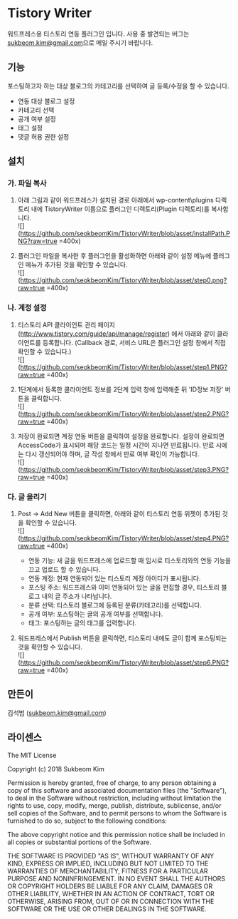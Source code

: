 <link href="markdown.css" rel="stylesheet"></link>

# Tistory Writer
워드프레스용 티스토리 연동 플러그인 입니다.
사용 중 발견되는 버그는 <sukbeom.kim@gmail.com>으로 메일 주시기 바랍니다.

## 기능
포스팅하고자 하는 대상 블로그의 카테고리를 선택하여 글 등록/수정을 할 수 있습니다.
* 연동 대상 블로그 설정
* 카테고리 선택
* 공개 여부 설정
* 태그 설정
* 댓글 허용 권한 설정

## 설치
### 가. 파일 복사
1. 아래 그림과 같이 워드프레스가 설치된 경로 아래에서 wp-content\plugins 디렉토리 내에 TistoryWriter 이름으로 플러그인 디렉토리(Plugin 디렉토리)를 복사합니다.<br/>
![](https://github.com/seokbeomKim/TistoryWriter/blob/asset/installPath.PNG?raw=true =400x)

2. 플러그인 파일을 복사한 후 플러그인을 활성화하면 아래와 같이 설정 메뉴에 플러그인 메뉴가 추가된 것을 확인할 수 있습니다.<br/>
![](https://github.com/seokbeomKim/TistoryWriter/blob/asset/step0.png?raw=true =400x)

### 나. 계정 설정
1. 티스토리 API 클라이언트 관리 페이지 (<a href=http://www.tistory.com/guide/api/manage/register>http://www.tistory.com/guide/api/manage/register</a>) 에서 아래와 같이 클라이언트를 등록합니다. (Callback 경로, 서비스 URL은 플러그인 설정 창에서 직접 확인할 수 있습니다.)<br/>
![](https://github.com/seokbeomKim/TistoryWriter/blob/asset/step1.PNG?raw=true =400x)

2. 1단계에서 등록한 클라이언트 정보를 2단계 입력 창에 입력해준 뒤 'ID정보 저장' 버튼을 클릭합니다.<br/>
![](https://github.com/seokbeomKim/TistoryWriter/blob/asset/step2.PNG?raw=true =400x)

3. 저장이 완료되면 계정 연동 버튼을 클릭하여 설정을 완료합니다. 설정이 완료되면 AccessCode가 표시되며 해당 코드는 일정 시간이 지나면 만료됩니다. 만료 시에는 다시 갱신되어야 하며, 글 작성 창에서 만료 여부 확인이 가능합니다.<br/>
![](https://github.com/seokbeomKim/TistoryWriter/blob/asset/step3.PNG?raw=true =400x)

### 다. 글 올리기
1. Post -> Add New 버튼을 클릭하면, 아래와 같이 티스토리 연동 위젯이 추가된 것을 확인할 수 있습니다.<br/>
![](https://github.com/seokbeomKim/TistoryWriter/blob/asset/step4.PNG?raw=true =400x)
    - 연동 기능: 새 글을 워드프레스에 업로드할 때 임시로 티스토리와의 연동 기능을 끄고 업로드 할 수 있습니다.
    - 연동 계정: 현재 연동되어 있는 티스토리 계정 아이디가 표시됩니다.
    - 포스팅 주소: 워드프레스와 이미 연동되어 있는 글을 편집할 경우, 티스토리 블로그 내의 글 주소가 나타납니다.
    - 분류 선택: 티스토리 블로그에 등록된 분류(카테고리)를 선택합니다.
    - 공개 여부: 포스팅하는 글의 공개 여부를 선택합니다.
    - 태그: 포스팅하는 글의 태그를 입력합니다.

2. 워드프레스에서 Publish 버튼을 클릭하면, 티스토리 내에도 글이 함께 포스팅되는 것을 확인할 수 있습니다.<br/>
![](https://github.com/seokbeomKim/TistoryWriter/blob/asset/step6.PNG?raw=true =400x)


## 만든이
김석범 (<sukbeom.kim@gmail.com>)

## 라이센스
The MIT License

Copyright (c) 2018 Sukbeom Kim

Permission is hereby granted, free of charge, to any person obtaining a copy
of this software and associated documentation files (the "Software"), to deal
in the Software without restriction, including without limitation the rights
to use, copy, modify, merge, publish, distribute, sublicense, and/or sell
copies of the Software, and to permit persons to whom the Software is
furnished to do so, subject to the following conditions:

The above copyright notice and this permission notice shall be included in
all copies or substantial portions of the Software.

THE SOFTWARE IS PROVIDED "AS IS", WITHOUT WARRANTY OF ANY KIND, EXPRESS OR
IMPLIED, INCLUDING BUT NOT LIMITED TO THE WARRANTIES OF MERCHANTABILITY,
FITNESS FOR A PARTICULAR PURPOSE AND NONINFRINGEMENT. IN NO EVENT SHALL THE
AUTHORS OR COPYRIGHT HOLDERS BE LIABLE FOR ANY CLAIM, DAMAGES OR OTHER
LIABILITY, WHETHER IN AN ACTION OF CONTRACT, TORT OR OTHERWISE, ARISING FROM,
OUT OF OR IN CONNECTION WITH THE SOFTWARE OR THE USE OR OTHER DEALINGS IN
THE SOFTWARE.
